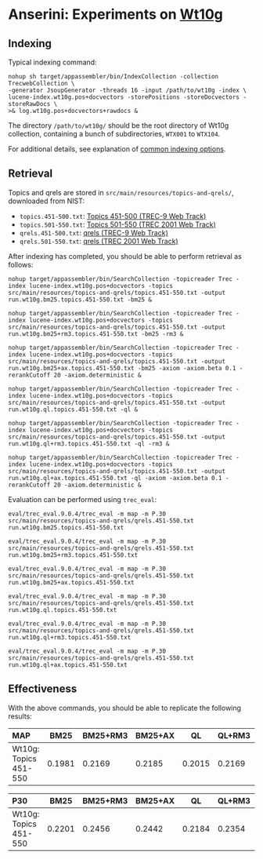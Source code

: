 # Anserini: Experiments on [Wt10g](http://ir.dcs.gla.ac.uk/test_collections/wt10g.html)

## Indexing

Typical indexing command:

```
nohup sh target/appassembler/bin/IndexCollection -collection TrecwebCollection \
-generator JsoupGenerator -threads 16 -input /path/to/wt10g -index \
lucene-index.wt10g.pos+docvectors -storePositions -storeDocvectors -storeRawDocs \
>& log.wt10g.pos+docvectors+rawdocs &
```

The directory `/path/to/wt10g/` should be the root directory of Wt10g collection, containing a bunch of subdirectories, `WTX001` to `WTX104`.

For additional details, see explanation of [common indexing options](common-indexing-options.md).

## Retrieval

Topics and qrels are stored in `src/main/resources/topics-and-qrels/`, downloaded from NIST:

+ `topics.451-500.txt`: [Topics 451-500 (TREC-9 Web Track)](http://trec.nist.gov/data/topics_eng/topics.451-500.gz)
+ `topics.501-550.txt`: [Topics 501-550 (TREC 2001 Web Track)](http://trec.nist.gov/data/topics_eng/topics.501-550.txt)
+ `qrels.451-500.txt`: [qrels (TREC-9 Web Track)](http://trec.nist.gov/data/qrels_eng/qrels.trec9.main_web.gz)
+ `qrels.501-550.txt`: [qrels (TREC 2001 Web Track)](http://trec.nist.gov/data/qrels_eng/adhoc_qrels.txt)

After indexing has completed, you should be able to perform retrieval as follows:

```
nohup target/appassembler/bin/SearchCollection -topicreader Trec -index lucene-index.wt10g.pos+docvectors -topics src/main/resources/topics-and-qrels/topics.451-550.txt -output run.wt10g.bm25.topics.451-550.txt -bm25 &

nohup target/appassembler/bin/SearchCollection -topicreader Trec -index lucene-index.wt10g.pos+docvectors -topics src/main/resources/topics-and-qrels/topics.451-550.txt -output run.wt10g.bm25+rm3.topics.451-550.txt -bm25 -rm3 &

nohup target/appassembler/bin/SearchCollection -topicreader Trec -index lucene-index.wt10g.pos+docvectors -topics src/main/resources/topics-and-qrels/topics.451-550.txt -output run.wt10g.bm25+ax.topics.451-550.txt -bm25 -axiom -axiom.beta 0.1 -rerankCutoff 20 -axiom.deterministic &

nohup target/appassembler/bin/SearchCollection -topicreader Trec -index lucene-index.wt10g.pos+docvectors -topics src/main/resources/topics-and-qrels/topics.451-550.txt -output run.wt10g.ql.topics.451-550.txt -ql &

nohup target/appassembler/bin/SearchCollection -topicreader Trec -index lucene-index.wt10g.pos+docvectors -topics src/main/resources/topics-and-qrels/topics.451-550.txt -output run.wt10g.ql+rm3.topics.451-550.txt -ql -rm3 &

nohup target/appassembler/bin/SearchCollection -topicreader Trec -index lucene-index.wt10g.pos+docvectors -topics src/main/resources/topics-and-qrels/topics.451-550.txt -output run.wt10g.ql+ax.topics.451-550.txt -ql -axiom -axiom.beta 0.1 -rerankCutoff 20 -axiom.deterministic &

```

Evaluation can be performed using `trec_eval`:

```
eval/trec_eval.9.0.4/trec_eval -m map -m P.30 src/main/resources/topics-and-qrels/qrels.451-550.txt run.wt10g.bm25.topics.451-550.txt

eval/trec_eval.9.0.4/trec_eval -m map -m P.30 src/main/resources/topics-and-qrels/qrels.451-550.txt run.wt10g.bm25+rm3.topics.451-550.txt

eval/trec_eval.9.0.4/trec_eval -m map -m P.30 src/main/resources/topics-and-qrels/qrels.451-550.txt run.wt10g.bm25+ax.topics.451-550.txt

eval/trec_eval.9.0.4/trec_eval -m map -m P.30 src/main/resources/topics-and-qrels/qrels.451-550.txt run.wt10g.ql.topics.451-550.txt

eval/trec_eval.9.0.4/trec_eval -m map -m P.30 src/main/resources/topics-and-qrels/qrels.451-550.txt run.wt10g.ql+rm3.topics.451-550.txt

eval/trec_eval.9.0.4/trec_eval -m map -m P.30 src/main/resources/topics-and-qrels/qrels.451-550.txt run.wt10g.ql+ax.topics.451-550.txt

```

## Effectiveness

With the above commands, you should be able to replicate the following results:

MAP                                     | BM25      | BM25+RM3  | BM25+AX   | QL        | QL+RM3    | QL+AX     |
:---------------------------------------|-----------|-----------|-----------|-----------|-----------|-----------|
Wt10g: Topics 451-550                   | 0.1981    | 0.2169    | 0.2185    | 0.2015    | 0.2169    | 0.2250    |


P30                                     | BM25      | BM25+RM3  | BM25+AX   | QL        | QL+RM3    | QL+AX     |
:---------------------------------------|-----------|-----------|-----------|-----------|-----------|-----------|
Wt10g: Topics 451-550                   | 0.2201    | 0.2456    | 0.2442    | 0.2184    | 0.2354    | 0.2520    |


